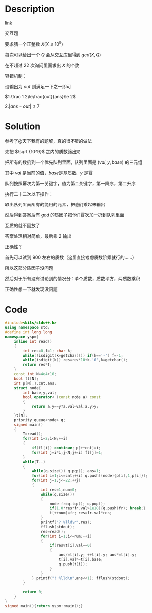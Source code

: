 # Description

[link](https://www.luogu.com.cn/problem/CF1355F)

交互题

要求猜一个正整数 $X(X\le 10^9)$

每次可以给出一个 $Q$ 会从交互库里得到 $gcd(X,Q)$

在不超过 $22$ 次询问里面求出 $X$ 的个数

容错机制：

设输出为 $out$ 则满足一下之一即可

$1.\frac 1 2\le\frac{out}{ans}\le 2$

$2.|ans-out|\le 7$

# Solution

参考了@天下我有的题解，真的很不错的做法

先把 $\sqrt {10^9}$ 之内的质数筛出来

把所有的数扔到一个优先队列里面，队列里面是 $(val,y,base)$ 的三元组

其中 $val$ 是当前的值，$base$是基质数，$y$ 是幂

队列按照幂次为第一关键字，值为第二关键字，第一降序，第二升序

执行二十二次以下操作：

取出队列里面所有的能用的元素，把他们乘起来输出

然后得到答案后有 $gcd$ 的质因子把他们幂次加一扔到队列里面

互质的就不回放了

答案处理相对简单，最后乘 $2$ 输出

正确性？

首先可以试到 $900$ 左右的质数（这里直接考虑质数阶乘就行的……）

所以这部分质因子没问题

然后对于所有没有讨论到的情况分：单个质数，质数平方，两质数乘积

正确性想一下就发现没问题

# Code

```cpp
#include<bits/stdc++.h>
using namespace std;
#define int long long
namespace yspm{
	inline int read()
	{
		int res=0,f=1; char k;
		while(!isdigit(k=getchar())) if(k=='-') f=-1;
		while(isdigit(k)) res=res*10+k-'0',k=getchar();
		return res*f;
	}
	const int N=4e4+10;
	bool fl[N]; 
	int p[N],T,cnt,ans;
	struct node{
		int base,y,val;
		bool operator< (const node a) const
		{
			return a.y==y?a.val<val:a.y>y;
		}
	}t[N];
	priority_queue<node> q;
	signed main()
	{
		T=read();
		for(int i=2;i<N;++i)
		{
			if(fl[i]) continue; p[++cnt]=i;
			for(int j=i*i;j<N;j+=i) fl[j]=1;
		}
		while(T--)
		{
			while(q.size()) q.pop(); ans=1;
			for(int i=1;i<=cnt;++i) q.push((node){p[i],1,p[i]});
			for(int j=1;j<=22;++j)
			{
				int res=1,num=0;
				while(q.size())
				{
					node fr=q.top(); q.pop();
					if(1.0*res*fr.val>1e18){q.push(fr); break;}
					t[++num]=fr; res=fr.val*res;
				}
				printf("? %lld\n",res);
				fflush(stdout); 
				res=read();
				for(int i=1;i<=num;++i)
				{
					if(res%t[i].val==0) 
					{
						ans/=t[i].y; ++t[i].y; ans*=t[i].y;
						t[i].val*=t[i].base;
						q.push(t[i]);
					}
				}
			} printf("! %lld\n",ans<<1); fflush(stdout);
		}
		
		return 0;
	}
}
signed main(){return yspm::main();}
```